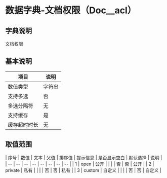 # 数据字典-文档权限（Doc__acl）
## 字典说明
文档权限

## 基本说明
| 项目 | 说明 |
| -- | -- |
| 数值类型 | 字符串 |
| 支持多选 | 否 |
| 多选分隔符 | 无 |
| 支持缓存 | 是 |
| 缓存超时时长 | 无 |

## 取值范围
| 序号 | 数值 | 文本 | 父值 | 排序值 | 提示信息 | 是否显示空白 | 默认选择 | 说明 |
| -- | -- | -- | -- | -- | -- | -- | -- |
| 1 | open | 公开 |  |  |  | 否 | 否 | 公开 |
| 2 | private | 私有 |  |  |  | 否 | 否 | 私有 |
| 3 | custom | 自定义 |  |  |  | 否 | 否 | 自定义 |

